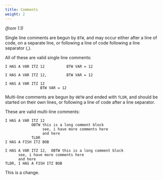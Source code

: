 ```yaml
---
title: Comments
weight: 2
---
```

*(from 1.1)*

Single line comments are begun by `BTW`, and may occur either after a line of code, on a separate line, or following a line of code following a line separator (,).

All of these are valid single line comments:

```
I HAS A VAR ITZ 12          BTW VAR = 12
```

```
I HAS A VAR ITZ 12,         BTW VAR = 12
```

```
I HAS A VAR ITZ 12
                BTW VAR = 12
```

Multi-line comments are begun by `OBTW` and ended with `TLDR`, and should be started on their own lines, or following a line of code after a line separator.

These are valid multi-line comments:

```
I HAS A VAR ITZ 12
            OBTW this is a long comment block
                 see, i have more comments here
                 and here
            TLDR
I HAS A FISH ITZ BOB
```

```
I HAS A VAR ITZ 12,  OBTW this is a long comment block
      see, i have more comments here
      and here
TLDR, I HAS A FISH ITZ BOB
```

This is a change.